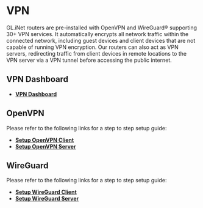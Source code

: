 # VPN

GL.iNet routers are pre-installed with OpenVPN and WireGuard® supporting 30+ VPN services. It automatically encrypts all network traffic within the connected network, including guest devices and client devices that are not capable of running VPN encryption. Our routers can also act as VPN servers, redirecting traffic from client devices in remote locations to the VPN server via a VPN tunnel before accessing the public internet.

## VPN Dashboard

- [**VPN Dashboard**](https://docs.gl-inet.com/router/en/4/tutorials/vpn_dashboard/)

## OpenVPN

Please refer to the following links for a step to step setup guide:

- [**Setup OpenVPN Client**](https://docs.gl-inet.com/router/en/4/tutorials/openvpn_client/)
- [**Setup OpenVPN Server**](https://docs.gl-inet.com/router/en/4/tutorials/openvpn_server/)

## WireGuard

Please refer to the following links for a step to step setup guide:

- [**Setup WireGuard Client**](https://docs.gl-inet.com/router/en/4/tutorials/wireguard_client/)
- [**Setup WireGuard Server**](https://docs.gl-inet.com/router/en/4/tutorials/wireguard_server/)
